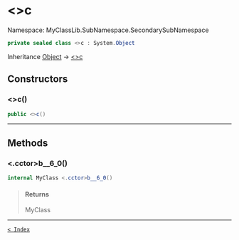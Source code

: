 # &lt;&gt;c

Namespace: MyClassLib.SubNamespace.SecondarySubNamespace

```csharp
private sealed class <>c : System.Object
```

Inheritance [Object](https://docs.microsoft.com/en-us/dotnet/api/system.object) → [&lt;&gt;c]({}c.md)

## Constructors

### &lt;&gt;c()

```csharp
public <>c()
```

> 

---

## Methods

### &lt;.cctor&gt;b__6_0()

```csharp
internal MyClass <.cctor>b__6_0()
```

> #### Returns
> 
> MyClass<br>
> 

---

[`< Index`](..\..\..\documentation_for_my-class-lib.md)
